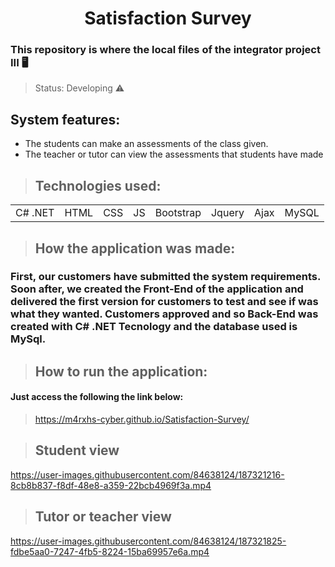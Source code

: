 # <center> Satisfaction Survey </center> 

### This repository is where the local files of the integrator project III  🖥️

>Status: Developing ⚠️
## System features:

* The students can make an assessments of the class given.
* The teacher or tutor can view the assessments that students have made

>## Technologies used:

<table>
  <tr>
    <td>C# .NET</td>
    <td>HTML</td>
    <td>CSS</td>
    <td>JS</td>
    <td>Bootstrap</td>
    <td>Jquery</td>
    <td>Ajax</td>
    <td>MySQL</td>
  </tr>
</table>

>## How the application was made:
### First, our customers have submitted the system requirements. Soon after, we created the Front-End of the application and delivered the first version for customers to test and see if was what they wanted. Customers approved and so Back-End was created with C# .NET Tecnology and the database used is MySql.

>## How to run the application:
#### Just access the following the link below:

><a href='https://m4rxhs-cyber.github.io/Satisfaction-Survey/'> https://m4rxhs-cyber.github.io/Satisfaction-Survey/ </a>

>## Student view
https://user-images.githubusercontent.com/84638124/187321216-8cb8b837-f8df-48e8-a359-22bcb4969f3a.mp4

>## Tutor or teacher view
https://user-images.githubusercontent.com/84638124/187321825-fdbe5aa0-7247-4fb5-8224-15ba69957e6a.mp4
